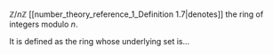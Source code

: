 $\mathbb{Z}/n\mathbb{Z}$ [[number_theory_reference_1_Definition 1.7|denotes]] the ring of integers modulo $n$. 

It is defined as the ring whose underlying set is...